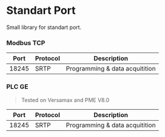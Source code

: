 # Standart Port
Small library for standart port.


### Modbus TCP

| Port | Protocol | Description |
|------|----------|-------------|
| 18245 | SRTP | Programming & data acquitition |



### PLC GE

> Tested on Versamax and PME V8.0

| Port | Protocol | Description |
|------|----------|-------------|
| 18245 | SRTP | Programming & data acquitition |

